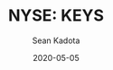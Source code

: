 ---
type: "report"
paper: "KEYS_Sean_Kadota.pdf"
author: "Sean Kadota"
company: "Keysight Technologies, Inc."
date: "2020-05-05"
summary: "Keysight Technologies provides electronics testing and measurement equipment and solutions. In 2014, Keysight was spun-off from Agilent Technologies (previously part of HewlettPackard), and is a leader in the testing and measurement space. "
title: "NYSE: KEYS"
---